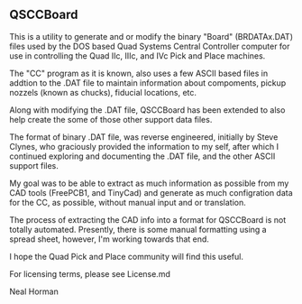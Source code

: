 QSCCBoard
---------

This is a utility to generate and or modify the binary "Board" (BRDATAx.DAT) files used by the DOS based Quad Systems Central Controller computer for use in controlling the Quad IIc, IIIc, and IVc Pick and Place machines.

The "CC" program as it is known, also uses a few ASCII based files in addtion to the .DAT file to maintain information about compoments, pickup nozzels (known as chucks), fiducial locations, etc.

Along with modifying the .DAT file, QSCCBoard has been extended to also help create the some of those other support data files.

The format of binary .DAT file, was reverse engineered, initially by Steve Clynes, who graciously provided the information to my self, after which I continued exploring and documenting the .DAT file, and the other ASCII support files.

My goal was to be able to extract as much information as possible from my CAD tools (FreePCB1, and TinyCad) and generate as much configration data for the CC, as possible, without manual input and or translation.

The process of extracting the CAD info into a format for QSCCBoard is not totally automated. Presently, there is some manual formatting using a spread sheet, however, I'm working towards that end.

I hope the Quad Pick and Place community will find this useful.

For licensing terms, please see License.md

Neal Horman